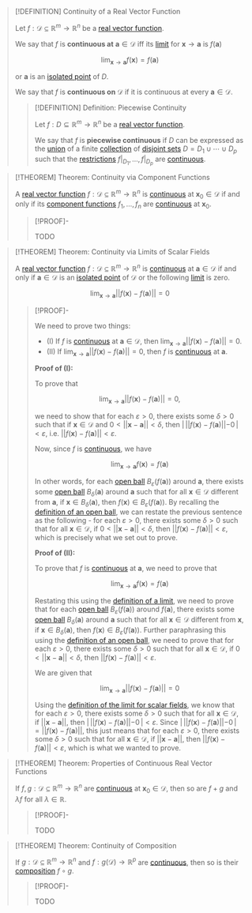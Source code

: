 >[!DEFINITION] Continuity of a Real Vector Function
>
>Let $f: \mathcal{D} \subseteq \mathbb{R}^m \to \mathbb{R}^n$ be a [real vector function](Real%20Vector%20Function.md).
>
>We say that $f$ is **continuous at** $\mathbf{a} \in \mathcal{D}$ iff its [limit](Limits%20of%20Real%20Vector%20Functions.md) for $\mathbf{x} \to \mathbf{a}$ is $f(\mathbf{a})$
>
>$$
>\lim_{\mathbf{x} \to \mathbf{a}} f(\mathbf{x}) = f(\mathbf{a})
>$$
>
>or $\mathbf{a}$ is an [isolated point](../../../../Topology/Interior,%20Exterior,%20Boundary/Isolated%20Point.md) of $D$.
>
>We say that $f$ is **continuous on** $\mathcal{D}$ if it is continuous at every $\mathbf{a} \in \mathcal{D}$.
>
>>[!DEFINITION] Definition: Piecewise Continuity
>>
>>Let $f: D \subseteq \mathbb{R}^m \to \mathbb{R}^n$ be a [real vector function](Real%20Vector%20Function.md).
>>
>>We say that $f$ is **piecewise continuous** if $D$ can be expressed as the [union](../../../../Set%20Theory/Collections/Union%20of%20a%20Collection.md) of a finite [collection](../../../../Set%20Theory/Collections/Collection.md) of [disjoint sets](../../../../Set%20Theory/Disjoint%20Sets.md) $D = D_1 \cup \cdots \cup D_p$ such that the [restrictions](../../Functions/Restriction.md) $f\big|_{D_1},\ldots, f\big|_{D_p}$ are [continuous](Continuity%20of%20Real%20Vector%20Functions.md).
>>
>

>[!THEOREM] Theorem: Continuity via Component Functions
>
>A [real vector function](Real%20Vector%20Function.md) $f: \mathcal{D} \subseteq \mathbb{R}^m \to \mathbb{R}^n$ is [continuous](Continuity%20of%20Real%20Vector%20Functions.md) at $\mathbf{x}_0 \in \mathcal{D}$ if and only if its [component functions](Real%20Vector%20Function.md) $f_1, \dotsc, f_n$ are [continuous](Continuity%20of%20Real%20Vector%20Functions.md) at $\mathbf{x}_0$.
>
>>[!PROOF]-
>>
>>TODO
>>
>

>[!THEOREM] Theorem: Continuity via Limits of Scalar Fields
>
>A [real vector function](Real%20Vector%20Function.md) $f: \mathcal{D} \subseteq \mathbb{R}^m \to \mathbb{R}^n$ is [continuous](Continuity%20of%20Real%20Vector%20Functions.md) at $\mathbf{a} \in \mathcal{D}$ if and only if $\mathbf{a} \in \mathcal{D}$ is an [isolated point](../../../../Topology/Interior,%20Exterior,%20Boundary/Isolated%20Point.md) of $\mathcal{D}$ or the following [limit](Scalar%20Fields/Limits%20of%20Real%20Scalar%20Fields.md) is zero.
>
>$$
>\lim_{\mathbf{x} \to \mathbf{a}} ||f(\mathbf{x}) - f(\mathbf{a})|| = 0
>$$
>
>>[!PROOF]-
>>
>>We need to prove two things:
>>
>>- (I) If $f$ is [continuous](Continuity%20of%20Real%20Vector%20Functions.md) at $\mathbf{a} \in \mathcal{D}$, then $\lim_{\mathbf{x} \to \mathbf{a}} ||f(\mathbf{x}) - f(\mathbf{a})|| = 0$.
>>- (II) If $\lim_{\mathbf{x} \to \mathbf{a}} ||f(\mathbf{x}) - f(\mathbf{a})|| = 0$, then $f$ is [continuous](Continuity%20of%20Real%20Vector%20Functions.md) at $\mathbf{a}$.
>>
>>**Proof of (I):**
>>
>>To prove that
>>
>>$$
>>\lim_{\mathbf{x} \to \mathbf{a}} ||f(\mathbf{x}) - f(\mathbf{a})|| = 0,
>>$$
>>
>>we need to show that for each $\varepsilon \gt 0$, there exists some $\delta \gt 0$ such that if $\mathbf{x} \in \mathcal{D}$ and $0 \lt ||\mathbf{x} - \mathbf{a}|| \lt \delta$, then $| \, ||f(\mathbf{x}) - f(\mathbf{a})|| - 0 \,|\lt \varepsilon$, i.e. $||f(\mathbf{x}) - f(\mathbf{a})||\lt \varepsilon$.
>>
>>Now, since $f$ is [continuous](Continuity%20of%20Real%20Vector%20Functions.md), we have
>>
>>$$
>>\lim_{\mathbf{x} \to \mathbf{a}} f(\mathbf{x}) = f(\mathbf{a})
>>$$
>>
>>In other words, for each [open ball](../../../../Geometry/Euclidean%20Geometry/Euclidean%20Space/Open%20Balls%20in%20Euclidean%20Space.md) $B_{\varepsilon}(f(\mathbf{a}))$ around $\mathbf{a}$, there exists some [open ball](../../../../Geometry/Euclidean%20Geometry/Euclidean%20Space/Open%20Balls%20in%20Euclidean%20Space.md) $B_{\delta}(\mathbf{a})$ around $\mathbf{a}$ such that for all $\mathbf{x} \in \mathcal{D}$ different from $\mathbf{a}$, if $\mathbf{x} \in B_{\delta}(\mathbf{a})$, then $f(\mathbf{x}) \in B_{\varepsilon}(f(\mathbf{a}))$. By recalling the [definition of an open ball](../../../../Topology/Metric%20Spaces/Open%20Ball.md), we can restate the previous sentence as the following - for each $\varepsilon \gt 0$, there exists some $\delta \gt 0$ such that for all $\mathbf{x} \in \mathcal{D}$, if $0 \lt || \mathbf{x} - \mathbf{a} || \lt \delta$, then $|| f(\mathbf{x}) - f(\mathbf{a}) || \lt \varepsilon$, which is precisely what we set out to prove.
>>
>>**Proof of (II):**
>>
>>To prove that $f$ is [continuous](Continuity%20of%20Real%20Vector%20Functions.md) at $\mathbf{a}$, we need to prove that
>>
>>$$
>>\lim_{ \mathbf{x} \to \mathbf{a}} f(\mathbf{x}) = f(\mathbf{a})
>>$$
>>
>>Restating this using the [definition of a limit](Limits%20of%20Real%20Vector%20Functions.md), we need to prove that for each [open ball](../../../../Geometry/Euclidean%20Geometry/Euclidean%20Space/Open%20Balls%20in%20Euclidean%20Space.md) $B_{\varepsilon}(f(\mathbf{a}))$ around $f(\mathbf{a})$, there exists some [open ball](../../../../Geometry/Euclidean%20Geometry/Euclidean%20Space/Open%20Balls%20in%20Euclidean%20Space.md) $B_{\delta}(\mathbf{a})$ around $\mathbf{a}$ such that for all $\mathbf{x} \in \mathcal{D}$ different from $\mathbf{x}$, if $\mathbf{x} \in B_{\delta}(\mathbf{a})$, then $f(\mathbf{x}) \in B_{\varepsilon}(f(\mathbf{a}))$. Further paraphrasing this using the [definition of an open ball](../../../../Topology/Metric%20Spaces/Open%20Ball.md), we need to prove that for each $\varepsilon \gt 0$, there exists some $\delta \gt 0$ such that for all $\mathbf{x} \in \mathcal{D}$, if $0 \lt || \mathbf{x} - \mathbf{a} || \lt \delta$, then $|| f(\mathbf{x}) - f(\mathbf{a}) || \lt \varepsilon$.
>>
>>We are given that
>>
>>$$
>>\lim_{\mathbf{x} \to \mathbf{a}} ||f(\mathbf{x}) - f(\mathbf{a})|| = 0
>>$$
>>
>>Using the [definition of the limit for scalar fields](Scalar%20Fields/Limits%20of%20Real%20Scalar%20Fields.md), we know that for each $\varepsilon \gt 0$, there exists some $\delta \gt 0$ such that for all $\mathbf{x} \in \mathcal{D}$, if $|| \mathbf{x} - \mathbf{a} ||$, then $|\, ||f(\mathbf{x}) - f(\mathbf{a})|| - 0 \,| \lt \varepsilon$. Since $|\, || f(\mathbf{x}) - f(\mathbf{a})|| - 0 \, | = || f(\mathbf{x}) - f(\mathbf{a}) ||$, this just means that for each $\varepsilon \gt 0$, there exists some $\delta \gt 0$ such that for all $\mathbf{x} \in \mathcal{D}$, if $|| \mathbf{x} - \mathbf{a} ||$, then $|| f(\mathbf{x}) - f(\mathbf{a}) || \lt \varepsilon$, which is what we wanted to prove.
>>


>[!THEOREM] Theorem: Properties of Continuous Real Vector Functions
>
>If $f,g: \mathcal{D} \subseteq \mathbb{R}^m \to \mathbb{R}^n$ are [continuous](Continuity%20of%20Real%20Vector%20Functions.md) at $\mathbf{x}_0 \in \mathcal{D}$, then so are $f+g$ and $\lambda f$ for all $\lambda \in \mathbb{R}$.
>
> >[!PROOF]-
>>
>>TODO
>>
>

>[!THEOREM] Theorem: Continuity of Composition
>
>If $g: \mathcal{D} \subseteq \mathbb{R}^m \to \mathbb{R}^n$ and $f: g(\mathcal{D}) \to \mathbb{R}^p$ are [continuous](Continuity%20of%20Real%20Vector%20Functions.md), then so is their [composition](../../Functions/Composition.md) $f \circ g$.
>
>>[!PROOF]-
>>
>>TODO
>>
>